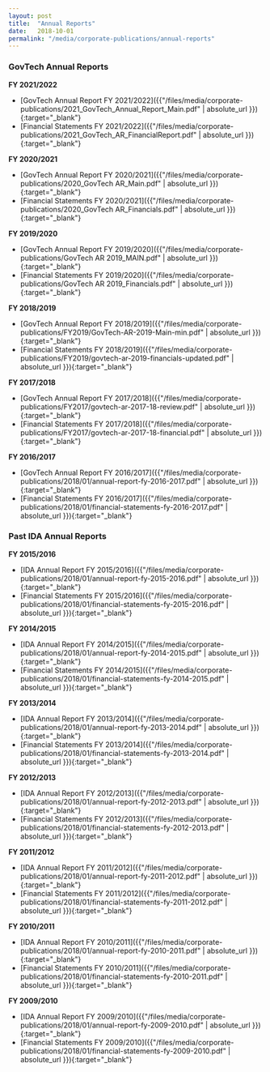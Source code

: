 ```yaml
---
layout: post
title:  "Annual Reports"
date:   2018-10-01
permalink: "/media/corporate-publications/annual-reports"
---
```


### **GovTech Annual Reports**

**FY 2021/2022**
* [GovTech Annual Report FY 2021/2022]({{"/files/media/corporate-publications/2021_GovTech_Annual_Report_Main.pdf" | absolute_url }}){:target="_blank"}
* [Financial Statements FY 2021/2022]({{"/files/media/corporate-publications/2021_GovTech_AR_FinancialReport.pdf" | absolute_url }}){:target="_blank"}


**FY 2020/2021**
* [GovTech Annual Report FY 2020/2021]({{"/files/media/corporate-publications/2020_GovTech AR_Main.pdf" | absolute_url }}){:target="_blank"}
* [Financial Statements FY 2020/2021]({{"/files/media/corporate-publications/2020_GovTech AR_Financials.pdf" | absolute_url }}){:target="_blank"}


**FY 2019/2020**
* [GovTech Annual Report FY 2019/2020]({{"/files/media/corporate-publications/GovTech AR 2019_MAIN.pdf" | absolute_url }}){:target="_blank"}
* [Financial Statements FY 2019/2020]({{"/files/media/corporate-publications/GovTech AR 2019_Financials.pdf" | absolute_url }}){:target="_blank"}


**FY 2018/2019**
* [GovTech Annual Report FY 2018/2019]({{"/files/media/corporate-publications/FY2019/GovTech-AR-2019-Main-min.pdf" | absolute_url }}){:target="_blank"}
* [Financial Statements FY 2018/2019]({{"/files/media/corporate-publications/FY2019/govtech-ar-2019-financials-updated.pdf" | absolute_url }}){:target="_blank"}


**FY 2017/2018**
* [GovTech Annual Report FY 2017/2018]({{"/files/media/corporate-publications/FY2017/govtech-ar-2017-18-review.pdf" | absolute_url }}){:target="_blank"}
* [Financial Statements FY 2017/2018]({{"/files/media/corporate-publications/FY2017/govtech-ar-2017-18-financial.pdf" | absolute_url }}){:target="_blank"}


**FY 2016/2017**
* [GovTech Annual Report FY 2016/2017]({{"/files/media/corporate-publications/2018/01/annual-report-fy-2016-2017.pdf" | absolute_url }}){:target="_blank"}
* [Financial Statements FY 2016/2017]({{"/files/media/corporate-publications/2018/01/financial-statements-fy-2016-2017.pdf" | absolute_url }}){:target="_blank"}


### **Past IDA Annual Reports**

**FY 2015/2016**
* [IDA Annual Report FY 2015/2016]({{"/files/media/corporate-publications/2018/01/annual-report-fy-2015-2016.pdf" | absolute_url }}){:target="_blank"}
* [Financial Statements FY 2015/2016]({{"/files/media/corporate-publications/2018/01/financial-statements-fy-2015-2016.pdf" | absolute_url }}){:target="_blank"}

**FY 2014/2015**
* [IDA Annual Report FY 2014/2015]({{"/files/media/corporate-publications/2018/01/annual-report-fy-2014-2015.pdf" | absolute_url }}){:target="_blank"}
* [Financial Statements FY 2014/2015]({{"/files/media/corporate-publications/2018/01/financial-statements-fy-2014-2015.pdf" | absolute_url }}){:target="_blank"}

**FY 2013/2014**
* [IDA Annual Report FY 2013/2014]({{"/files/media/corporate-publications/2018/01/annual-report-fy-2013-2014.pdf" | absolute_url }}){:target="_blank"}
* [Financial Statements FY 2013/2014]({{"/files/media/corporate-publications/2018/01/financial-statements-fy-2013-2014.pdf" | absolute_url }}){:target="_blank"}

**FY 2012/2013**
* [IDA Annual Report FY 2012/2013]({{"/files/media/corporate-publications/2018/01/annual-report-fy-2012-2013.pdf" | absolute_url }}){:target="_blank"}
* [Financial Statements FY 2012/2013]({{"/files/media/corporate-publications/2018/01/financial-statements-fy-2012-2013.pdf" | absolute_url }}){:target="_blank"}

**FY 2011/2012**
* [IDA Annual Report FY 2011/2012]({{"/files/media/corporate-publications/2018/01/annual-report-fy-2011-2012.pdf" | absolute_url }}){:target="_blank"}
* [Financial Statements FY 2011/2012]({{"/files/media/corporate-publications/2018/01/financial-statements-fy-2011-2012.pdf" | absolute_url }}){:target="_blank"}

**FY 2010/2011**
* [IDA Annual Report FY 2010/2011]({{"/files/media/corporate-publications/2018/01/annual-report-fy-2010-2011.pdf" | absolute_url }}){:target="_blank"}
* [Financial Statements FY 2010/2011]({{"/files/media/corporate-publications/2018/01/financial-statements-fy-2010-2011.pdf" | absolute_url }}){:target="_blank"}

**FY 2009/2010**
* [IDA Annual Report FY 2009/2010]({{"/files/media/corporate-publications/2018/01/annual-report-fy-2009-2010.pdf" | absolute_url }}){:target="_blank"}
* [Financial Statements FY 2009/2010]({{"/files/media/corporate-publications/2018/01/financial-statements-fy-2009-2010.pdf" | absolute_url }}){:target="_blank"}

